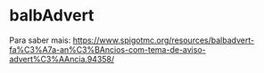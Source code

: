 # balbAdvert
Para saber mais: https://www.spigotmc.org/resources/balbadvert-fa%C3%A7a-an%C3%BAncios-com-tema-de-aviso-advert%C3%AAncia.94358/
